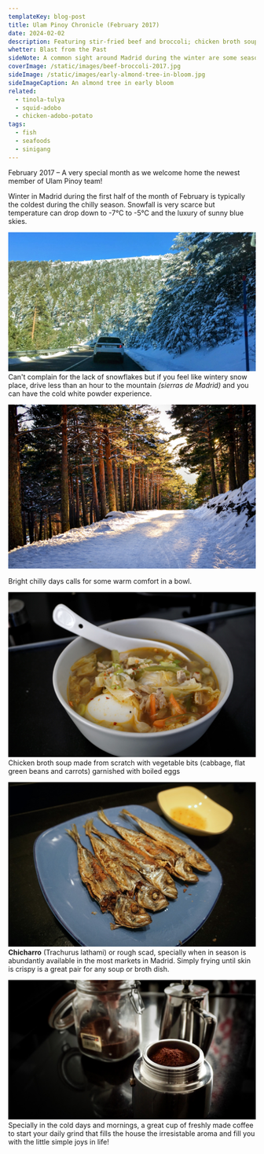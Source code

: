 ```yaml
---
templateKey: blog-post
title: Ulam Pinoy Chronicle (February 2017)
date: 2024-02-02
description: Featuring stir-fried beef and broccoli; chicken broth soup with bolied eggs; crispy fried mackerel; fresh coffee and snow mountain trail
whetter: Blast from the Past
sideNote: A common sight around Madrid during the winter are some season-confused trees in full spring bloom
coverImage: /static/images/beef-broccoli-2017.jpg
sideImage: /static/images/early-almond-tree-in-bloom.jpg
sideImageCaption: An almond tree in early bloom 
related: 
  - tinola-tulya
  - squid-adobo
  - chicken-adobo-potato
tags:
  - fish
  - seafoods
  - sinigang
---
```


February 2017 – A very special month as we welcome home the newest member of Ulam Pinoy team! 

Winter in Madrid during the first half of the month of February is typically the coldest during the chilly season. Snowfall is very scarce but temperature can drop down to -7°C to -5°C and the luxury of sunny blue skies. 

![Drivng to the mountain of Madrid, Puerto de Navacerrada and Los Cotos](/static/images/driving-navacerrada-loscotos.jpg)
Can't complain for the lack of snowflakes but if you feel like wintery snow place, drive less than an hour to the mountain *(sierras de Madrid)* and you can have the cold white powder experience.

![Walking to the snowy trail of Los Cotos, Segovia, Spain](/static/images/winter-snow-trail-loscotos.jpg)

Bright chilly days calls for some warm comfort in a bowl.

![Chicken soup with vegetables and boiled eggs](/static/images/chicken-soup-egg.jpg)
Chicken broth soup made from scratch with vegetable bits (cabbage, flat green beans and carrots) garnished with boiled eggs

![Crispy fried mackerel fish with dip of lemon and patis](/static/images/fried-fish-chicharoo-mackerel.jpg)
**Chicharro** (Trachurus lathami) or rough scad, specially when in season is abundantly available in the most markets in Madrid. Simply frying until skin is crispy is a great pair for any soup or broth dish.

![Crispy fried mackerel fish with dip of lemon and patis](/static/images/cafetera-italiana.jpg)
Specially in the cold days and mornings, a great cup of freshly made coffee to start your daily grind that fills the house the irresistable aroma and fill you with the little simple joys in life!

